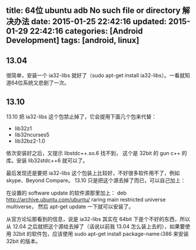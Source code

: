 title: 64位 ubuntu adb No such file or directory 解决办法
date: 2015-01-25 22:42:16
updated: 2015-01-29 22:42:16
categories: [Android Development]
tags: [android, linux]
---

## 13.04

很简单，安装一个 ia32-libs 就好了（sudo apt-get install ia32-libs）。一看就知道64位系统又悲剧了一次。 

## 13.10

13.10 把 ia32-libs 这个包禁止掉了，它会提用下面几个包来代替：
* lib32z1
* lib32ncurses5
* lib32bz2-1.0

依次安装好之后，又提示 libstdc++.so.6 找不到， 这个是 32bit 的 gun c++ 的库。安装 lib32stdc++6 就可以了。

最后发现还是要把 ia32-libs 这个包装上比较好，不好很多软件用不了，例如 skype、Beyond Compare。 13.10 只是把这个源去掉了而已，可以自己加上：

在设置的 software update 的软件源那里加上： deb http://archive.ubuntu.com/ubuntu/ raring main restricted universe multiverse， 然后 apt-get update 一下就可以安装了。

从官方论坛那看到的信息，说是 ia32-libs 其实在 64bit 下是个不好的东西，所以从 12.04 之后就把这个源给去掉了（话说以前我 13.04 怎么装上去的），如果要使用 32bit 的软件包，应该使用 sudo apt-get install package-name:i386 来安装 32bit 的版本。


